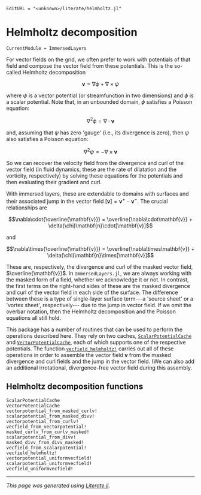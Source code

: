 ```@meta
EditURL = "<unknown>/literate/helmholtz.jl"
```

# Helmholtz decomposition

```@meta
CurrentModule = ImmersedLayers
```

For vector fields on the grid, we often prefer to work with potentials
of that field and compose the vector field from these potentials. This
is the so-called Helmholtz decomposition

$$\mathbf{v} = \nabla\phi + \nabla\times\psi$$

where $\psi$ is a vector potential (or streamfunction in two dimensions)
and $\phi$ is a scalar potential. Note that, in an unbounded domain, $\phi$
satisfies a Poisson equation:

$$\nabla^2\phi = \nabla\cdot\mathbf{v}$$

and, assuming that $\psi$ has zero 'gauge' (i.e., its divergence is zero), then
$\psi$ also satisfies a Poisson equation:

$$\nabla^2\psi = -\nabla\times\mathbf{v}$$

So we can recover the velocity field from the divergence and curl of the
vector field (in fluid dynamics, these are the rate of dilatation and the vorticity,
respectively) by solving these equations for the potentials and then
evaluating their gradient and curl.

With immersed layers, these are extendable to domains with surfaces
and their associated jump in the vector field $[\mathbf{v}] = \mathbf{v}^+ - \mathbf{v}^-$.
The crucial relationships are

$$\nabla\cdot{\overline{\mathbf{v}}} = \overline{\nabla\cdot\mathbf{v}} + \delta(\chi)\mathbf{n}\cdot[\mathbf{v}]$$

and

$$\nabla\times{\overline{\mathbf{v}}} = \overline{\nabla\times\mathbf{v}} + \delta(\chi)\mathbf{n}\times[\mathbf{v}]$$

These are, respectively, the divergence and curl of the masked vector field, $\overline{\mathbf{v}}$.
In `ImmersedLayers.jl`, we are always working with the masked form of a field,
whether we acknowledge it or not. In contrast, the first terms on the right-hand sides of these are the masked divergence and curl
of the vector field in each side of the surface. The difference between these is
a type of single-layer surface term---a 'source sheet' or a 'vortex sheet', respectively---
due to the jump in vector field. If we omit the overbar notation, then the Helmholtz
decomposition and the Poisson equations all still hold.

This package has a number of routines that can be used to perform the
operations described here. They rely on two caches, [`ScalarPotentialCache`](@ref)
and [`VectorPotentialCache`](@ref), each of which supports one of the
respective potentials. The function [`vecfield_helmholtz!`](@ref) carries
out all of these operations in order to assemble the vector field $\mathbf{v}$
from the masked divergence and curl fields and the jump in the vector field.
(We can also add an additional irrotational, divergence-free vector field during
this assembly.

## Helmholtz decomposition functions

```@docs
ScalarPotentialCache
VectorPotentialCache
vectorpotential_from_masked_curlv!
scalarpotential_from_masked_divv!
vectorpotential_from_curlv!
vecfield_from_vectorpotential!
masked_curlv_from_curlv_masked!
scalarpotential_from_divv!
masked_divv_from_divv_masked!
vecfield_from_scalarpotential!
vecfield_helmholtz!
vectorpotential_uniformvecfield!
scalarpotential_uniformvecfield!
vecfield_uniformvecfield!
```

---

*This page was generated using [Literate.jl](https://github.com/fredrikekre/Literate.jl).*

